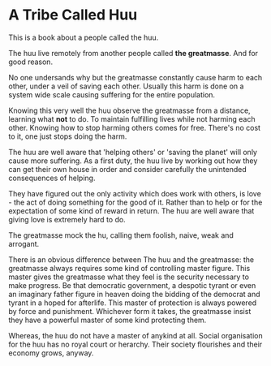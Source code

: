 # A Tribe Called **Huu**
This is a book about a people called the huu.

The huu live remotely from another people called **the greatmasse**. And for good reason.

No one undersands why but the greatmasse constantly cause harm to each other, under a veil of saving each other. Usually this harm is done on a system wide scale causing suffering for the entire population.

Knowing this very well the huu observe the greatmasse from a distance, learning what **not** to do. To maintain fulfilling lives while not harming each other. Knowing how to stop harming others comes for free. There's no cost to it, one just stops doing the harm.

The huu are well aware that 'helping others' or 'saving the planet' will only cause more suffering. As a first duty, the huu live by working out how they can get their own house in order and consider carefully the unintended consequences of helping.

They have figured out the only activity which does work with others, is love - the act of doing something for the good of it. Rather than to help or for the expectation of some kind of reward in return. The huu are well aware that giving love is extremely hard to do.

The greatmasse mock the hu, calling them foolish, naive, weak and arrogant.

There is an obvious difference between The huu and the greatmasse: the greatmasse always requires some kind of controlling master figure. This master gives the greatmasse what they feel is the security necessary to make progress. Be that democratic government, a despotic tyrant or even an imaginary father figure in heaven doing the bidding of the democrat and tyrant in a hoped for afterlife. This master of protection is always powered by force and punishment. Whichever form it takes, the greatmasse insist they have a powerful master of some kind protecting them. 

Whereas, the huu do not have a master of anykind at all. Social organisation for the huu has no royal court or herarchy. Their society flourishes and their economy grows, anyway.
